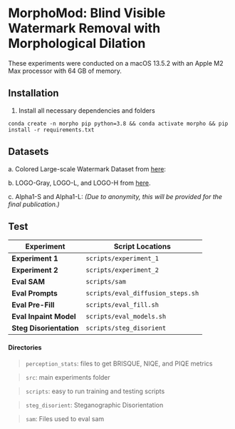 # MorphoMod: Blind Visible Watermark Removal with Morphological Dilation
These experiments were conducted on a macOS 13.5.2 with an Apple M2 Max processor with 64 GB of memory.

## Installation
1. Install all necessary dependencies and folders
```
conda create -n morpho pip python=3.8 && conda activate morpho && pip install -r requirements.txt
```
## Datasets
   
   a. Colored Large-scale Watermark Dataset from [here](https://drive.google.com/file/d/17y1gkUhIV6rZJg1gMG-gzVMnH27fm4Ij/view?usp=sharing):

   b. LOGO-Gray, LOGO-L, and LOGO-H from [here](https://github.com/vinthony/deep-blind-watermark-removal#Resources).

   c. Alpha1-S and Alpha1-L: *(Due to anonymity, this will be provided for the final publication.)*

## Test
| Experiment | Script Locations |
| -------- | -------- |
| **Experiment 1** | `scripts/experiment_1` |
| **Experiment 2** | `scripts/experiment_2` |
| **Eval SAM** | `scripts/sam` |
| **Eval Prompts** | `scripts/eval_diffusion_steps.sh` |
| **Eval Pre-Fill** | `scripts/eval_fill.sh` |
| **Eval Inpaint Model** | `scripts/eval_models.sh` |
| **Steg Disorientation** | `scripts/steg_disorient` |


#### Directories
> `perception_stats`: files to get BRISQUE, NIQE, and PIQE metrics

> `src`: main experiments folder

> `scripts`: easy to run training and testing scripts

> `steg_disorient`: Steganographic Disorientation

> `sam`: Files used to eval sam


